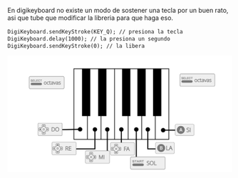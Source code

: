 En digikeyboard no existe un modo de sostener una tecla por un buen rato, asi que tube que modificar la libreria para 
que haga eso.

~~~
DigiKeyboard.sendKeyStroke(KEY_Q); // presiona la tecla
DigiKeyboard.delay(1000); // la presiona un segundo
DigiKeyboard.sendKeyStroke(0); // la libera
~~~

![](../img/PianoKeyboard.svg)
